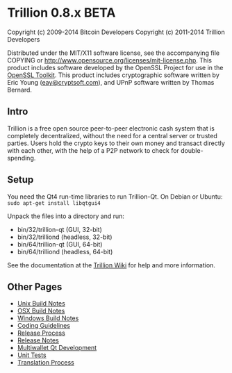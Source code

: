 Trillion 0.8.x BETA
====================

Copyright (c) 2009-2014 Bitcoin Developers
Copyright (c) 2011-2014 Trillion Developers

Distributed under the MIT/X11 software license, see the accompanying
file COPYING or http://www.opensource.org/licenses/mit-license.php.
This product includes software developed by the OpenSSL Project for use in the [OpenSSL Toolkit](http://www.openssl.org/). This product includes
cryptographic software written by Eric Young ([eay@cryptsoft.com](mailto:eay@cryptsoft.com)), and UPnP software written by Thomas Bernard.


Intro
---------------------
Trillion is a free open source peer-to-peer electronic cash system that is
completely decentralized, without the need for a central server or trusted
parties.  Users hold the crypto keys to their own money and transact directly
with each other, with the help of a P2P network to check for double-spending.


Setup
---------------------
You need the Qt4 run-time libraries to run Trillion-Qt. On Debian or Ubuntu:
	`sudo apt-get install libqtgui4`

Unpack the files into a directory and run:

- bin/32/trillion-qt (GUI, 32-bit)
- bin/32/trilliond (headless, 32-bit)
- bin/64/trillion-qt (GUI, 64-bit)
- bin/64/trilliond (headless, 64-bit)

See the documentation at the [Trillion Wiki](http://trillion.info)
for help and more information.


Other Pages
---------------------
- [Unix Build Notes](build-unix.md)
- [OSX Build Notes](build-osx.md)
- [Windows Build Notes](build-msw.md)
- [Coding Guidelines](coding.md)
- [Release Process](release-process.md)
- [Release Notes](release-notes.md)
- [Multiwallet Qt Development](multiwallet-qt.md)
- [Unit Tests](unit-tests.md)
- [Translation Process](translation_process.md)
